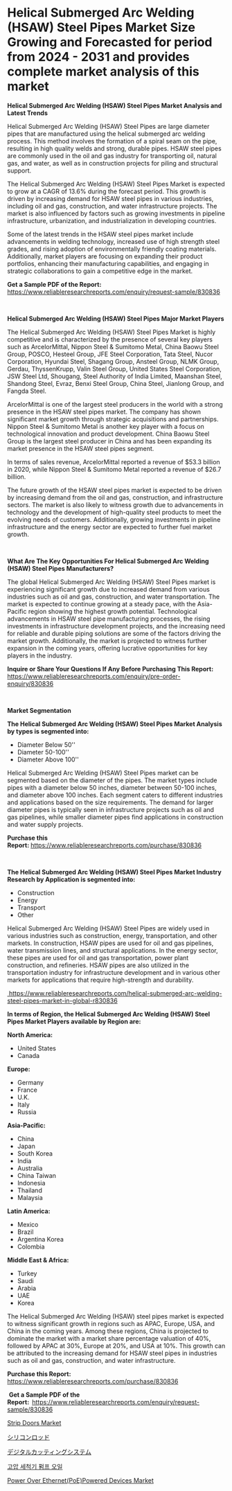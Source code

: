 <p><h1>Helical Submerged Arc Welding (HSAW) Steel Pipes Market Size Growing and Forecasted for period from 2024 - 2031 and provides complete market analysis of this market</h1></p><p><strong>Helical Submerged Arc Welding (HSAW) Steel Pipes Market Analysis and Latest Trends</strong></p>
<p><p>Helical Submerged Arc Welding (HSAW) Steel Pipes are large diameter pipes that are manufactured using the helical submerged arc welding process. This method involves the formation of a spiral seam on the pipe, resulting in high quality welds and strong, durable pipes. HSAW steel pipes are commonly used in the oil and gas industry for transporting oil, natural gas, and water, as well as in construction projects for piling and structural support.</p><p>The Helical Submerged Arc Welding (HSAW) Steel Pipes Market is expected to grow at a CAGR of 13.6% during the forecast period. This growth is driven by increasing demand for HSAW steel pipes in various industries, including oil and gas, construction, and water infrastructure projects. The market is also influenced by factors such as growing investments in pipeline infrastructure, urbanization, and industrialization in developing countries.</p><p>Some of the latest trends in the HSAW steel pipes market include advancements in welding technology, increased use of high strength steel grades, and rising adoption of environmentally friendly coating materials. Additionally, market players are focusing on expanding their product portfolios, enhancing their manufacturing capabilities, and engaging in strategic collaborations to gain a competitive edge in the market.</p></p>
<p><strong>Get a Sample PDF of the Report:&nbsp;</strong> <a href="https://www.reliableresearchreports.com/enquiry/request-sample/830836">https://www.reliableresearchreports.com/enquiry/request-sample/830836</a></p>
<p>&nbsp;</p>
<p><strong>Helical Submerged Arc Welding (HSAW) Steel Pipes Major Market Players</strong></p>
<p><p>The Helical Submerged Arc Welding (HSAW) Steel Pipes Market is highly competitive and is characterized by the presence of several key players such as ArcelorMittal, Nippon Steel & Sumitomo Metal, China Baowu Steel Group, POSCO, Hesteel Group, JFE Steel Corporation, Tata Steel, Nucor Corporation, Hyundai Steel, Shagang Group, Ansteel Group, NLMK Group, Gerdau, ThyssenKrupp, Valin Steel Group, United States Steel Corporation, JSW Steel Ltd, Shougang, Steel Authority of India Limited, Maanshan Steel, Shandong Steel, Evraz, Benxi Steel Group, China Steel, Jianlong Group, and Fangda Steel.</p><p>ArcelorMittal is one of the largest steel producers in the world with a strong presence in the HSAW steel pipes market. The company has shown significant market growth through strategic acquisitions and partnerships. Nippon Steel & Sumitomo Metal is another key player with a focus on technological innovation and product development. China Baowu Steel Group is the largest steel producer in China and has been expanding its market presence in the HSAW steel pipes segment.</p><p>In terms of sales revenue, ArcelorMittal reported a revenue of $53.3 billion in 2020, while Nippon Steel & Sumitomo Metal reported a revenue of $26.7 billion.</p><p>The future growth of the HSAW steel pipes market is expected to be driven by increasing demand from the oil and gas, construction, and infrastructure sectors. The market is also likely to witness growth due to advancements in technology and the development of high-quality steel products to meet the evolving needs of customers. Additionally, growing investments in pipeline infrastructure and the energy sector are expected to further fuel market growth.</p></p>
<p>&nbsp;</p>
<p><strong>What Are The Key Opportunities For Helical Submerged Arc Welding (HSAW) Steel Pipes Manufacturers?</strong></p>
<p><p>The global Helical Submerged Arc Welding (HSAW) Steel Pipes market is experiencing significant growth due to increased demand from various industries such as oil and gas, construction, and water transportation. The market is expected to continue growing at a steady pace, with the Asia-Pacific region showing the highest growth potential. Technological advancements in HSAW steel pipe manufacturing processes, the rising investments in infrastructure development projects, and the increasing need for reliable and durable piping solutions are some of the factors driving the market growth. Additionally, the market is projected to witness further expansion in the coming years, offering lucrative opportunities for key players in the industry.</p></p>
<p><strong>Inquire or Share Your Questions If Any Before Purchasing This Report:</strong> <a href="https://www.reliableresearchreports.com/enquiry/pre-order-enquiry/830836">https://www.reliableresearchreports.com/enquiry/pre-order-enquiry/830836</a></p>
<p>&nbsp;</p>
<p><strong>Market Segmentation</strong></p>
<p><strong>The Helical Submerged Arc Welding (HSAW) Steel Pipes Market Analysis by types is segmented into:</strong></p>
<p><ul><li>Diameter Below 50''</li><li>Diameter 50-100''</li><li>Diameter Above 100''</li></ul></p>
<p><p>Helical Submerged Arc Welding (HSAW) Steel Pipes market can be segmented based on the diameter of the pipes. The market types include pipes with a diameter below 50 inches, diameter between 50-100 inches, and diameter above 100 inches. Each segment caters to different industries and applications based on the size requirements. The demand for larger diameter pipes is typically seen in infrastructure projects such as oil and gas pipelines, while smaller diameter pipes find applications in construction and water supply projects.</p></p>
<p><strong>Purchase this Report:&nbsp;</strong><a href="https://www.reliableresearchreports.com/purchase/830836">https://www.reliableresearchreports.com/purchase/830836</a></p>
<p>&nbsp;</p>
<p><strong>The Helical Submerged Arc Welding (HSAW) Steel Pipes Market Industry Research by Application is segmented into:</strong></p>
<p><ul><li>Construction</li><li>Energy</li><li>Transport</li><li>Other</li></ul></p>
<p><p>Helical Submerged Arc Welding (HSAW) Steel Pipes are widely used in various industries such as construction, energy, transportation, and other markets. In construction, HSAW pipes are used for oil and gas pipelines, water transmission lines, and structural applications. In the energy sector, these pipes are used for oil and gas transportation, power plant construction, and refineries. HSAW pipes are also utilized in the transportation industry for infrastructure development and in various other markets for applications that require high-strength and durability.</p></p>
<p><a href="https://www.reliableresearchreports.com/helical-submerged-arc-welding-steel-pipes-market-in-global-r830836">&nbsp;https://www.reliableresearchreports.com/helical-submerged-arc-welding-steel-pipes-market-in-global-r830836</a></p>
<p><strong>In terms of Region, the Helical Submerged Arc Welding (HSAW) Steel Pipes Market Players available by Region are:</strong></p>
<p>
    <p> <strong> North America: </strong>
        <ul>
            <li>United States</li>
            <li>Canada</li>
        </ul>
        </p> 
    <p> <strong> Europe: </strong>
        <ul>
            <li>Germany</li>
            <li>France</li>
            <li>U.K.</li>
            <li>Italy</li>
            <li>Russia</li>
        </ul>
        </p> 
    <p> <strong> Asia-Pacific: </strong>
        <ul>
            <li>China</li>
            <li>Japan</li>
            <li>South Korea</li>
            <li>India</li>
            <li>Australia</li>
            <li>China Taiwan</li>
            <li>Indonesia</li>
            <li>Thailand</li>
            <li>Malaysia</li>
        </ul>
        </p> 
    <p> <strong> Latin America: </strong>
        <ul>
            <li>Mexico</li>
            <li>Brazil</li>
            <li>Argentina Korea</li>
            <li>Colombia</li>
        </ul>
        </p> 
    <p> <strong> Middle East & Africa: </strong>
        <ul>
            <li>Turkey</li>
            <li>Saudi</li>
            <li>Arabia</li>
            <li>UAE</li>
            <li>Korea</li>
        </ul>
    </p>
    </p>
<p><p>The Helical Submerged Arc Welding (HSAW) steel pipes market is expected to witness significant growth in regions such as APAC, Europe, USA, and China in the coming years. Among these regions, China is projected to dominate the market with a market share percentage valuation of 40%, followed by APAC at 30%, Europe at 20%, and USA at 10%. This growth can be attributed to the increasing demand for HSAW steel pipes in industries such as oil and gas, construction, and water infrastructure.</p></p>
<p><strong>Purchase this Report: </strong><a href="https://www.reliableresearchreports.com/purchase/830836">https://www.reliableresearchreports.com/purchase/830836</a></p>
<p>&nbsp;<strong>Get a Sample PDF of the Report:&nbsp;&nbsp;</strong><a href="https://www.reliableresearchreports.com/enquiry/request-sample/830836">https://www.reliableresearchreports.com/enquiry/request-sample/830836</a></p>
<p><strong></strong></p>
<p><p><a href="https://issuu.com/reportprime-2/docs/strip-doors-market-size-2030.pptx">Strip Doors Market</a></p><p><a href="https://github.com/schmahlson/Market-Research-Report-List-1/blob/main/313764439822.md">シリコンロッド</a></p><p><a href="https://github.com/mohamedbakry57/Market-Research-Report-List-3/blob/main/160687339823.md">デジタルカッティングシステム</a></p><p><a href="https://github.com/vsckjg50460/Market-Research-Report-List-1/blob/main/834744537780.md">고압 세척기 펌프 오일</a></p><p><a href="https://github.com/abdelrhmankishk22/Market-Research-Report-List-4/blob/main/power-over-ethernetpoepowered-devices-market.md">Power Over Ethernet(PoE)Powered Devices Market</a></p></p>